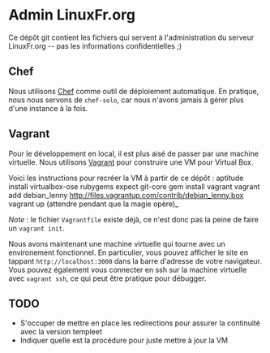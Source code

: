 Admin LinuxFr.org
=================

Ce dépôt git contient les fichiers qui servent à l'administration du serveur LinuxFr.org -- pas les informations confidentielles ;)


Chef
----

Nous utilisons [Chef](http://www.opscode.com/chef) comme outil de déploiement automatique.
En pratique, nous nous servons de `chef-solo`, car nous n'avons jamais à gérer plus d'une instance à la fois.


Vagrant
-------

Pour le développement en local, il est plus aisé de passer par une machine virtuelle.
Nous utilisons [Vagrant](http://vagrantup.com/) pour construire une VM pour Virtual Box.

Voici les instructions pour recréer la VM à partir de ce dépôt :
    aptitude install virtualbox-ose rubygems expect git-core
    gem install vagrant
    vagrant add debian_lenny http://files.vagrantup.com/contrib/debian_lenny.box
	vagrant up
	(attendre pendant que la magie opère)_

*Note* : le fichier `Vagrantfile` existe déjà, ce n'est donc pas la peine de faire un `vagrant init`.

Nous avons maintenant une machine virtuelle qui tourne avec un environement fonctionnel.
En particulier, vous pouvez afficher le site en tappant `http://localhost:3000` dans la barre d'adresse de votre navigateur.
Vous pouvez également vous connecter en ssh sur la machine virtuelle avec `vagrant ssh`, ce qui peut être pratique pour débugger.


TODO
----

* S'occuper de mettre en place les redirections pour assurer la continuité avec la version templeet
* Indiquer quelle est la procédure pour juste mettre à jour la VM

